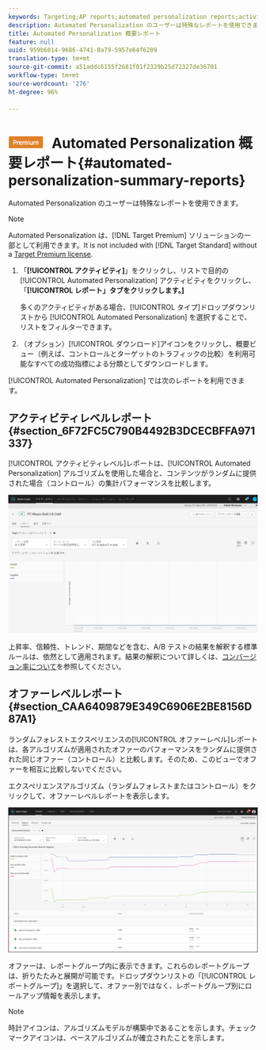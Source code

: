 ```yaml
---
keywords: Targeting;AP reports;automated personalization reports;activity level report;offer level report;offer detail report
description: Automated Personalization のユーザーは特殊なレポートを使用できます。
title: Automated Personalization 概要レポート
feature: null
uuid: 959b6814-9686-4741-8a79-5957e64f6209
translation-type: tm+mt
source-git-commit: a51addc6155f2681f01f2329b25d72327de36701
workflow-type: tm+mt
source-wordcount: '276'
ht-degree: 96%

---
```



# ![Premium](/help/assets/premium.png) Automated Personalization 概要レポート{#automated-personalization-summary-reports}

Automated Personalization のユーザーは特殊なレポートを使用できます。

>[!NOTE]
>
>Automated Personalization は、[!DNL Target Premium] ソリューションの一部として利用できます。It is not included with [!DNL Target Standard] without a [Target Premium license](/help/c-intro/intro.md#premium).

1. 「**[!UICONTROL アクティビティ]**」をクリックし、リストで目的の [!UICONTROL Automated Personalization] アクティビティをクリックし、「**[!UICONTROL レポート」タブをクリックします。]**

   多くのアクティビティがある場合、[!UICONTROL タイプ]ドロップダウンリストから [!UICONTROL Automated Personalization] を選択することで、リストをフィルターできます。

1. （オプション）[!UICONTROL ダウンロード]アイコンをクリックし、概要ビュー（例えば、コントロールとターゲットのトラフィックの比較）を利用可能なすべての成功指標による分類としてダウンロードします。

[!UICONTROL Automated Personalization] では次のレポートを利用できます。

## アクティビティレベルレポート {#section_6F72FC5C790B4492B3DCECBFFA971337}

[!UICONTROL アクティビティレベル]レポートは、[!UICONTROL Automated Personalization] アルゴリズムを使用した場合と、コンテンツがランダムに提供された場合（コントロール）の集計パフォーマンスを比較します。

![アクティビティレベルレポート](/help/c-reports/assets/box_plot_ap.png)

上昇率、信頼性、トレンド、期間などを含む、A/B テストの結果を解釈する標準ルールは、依然として適用されます。結果の解釈について詳しくは、[コンバージョン率について](../c-reports/conversion-rate.md#concept_2D9FEDE8F94A485DAC86D611BFBDC844)を参照してください。

## オファーレベルレポート {#section_CAA6409879E349C6906E2BE8156D87A1}

ランダムフォレストエクスペリエンスの[!UICONTROL オファーレベル]レポートは、各アルゴリズムが適用されたオファーのパフォーマンスをランダムに提供された同じオファー（コントロール）と比較します。そのため、このビューでオファーを相互に比較しないでください。

エクスペリエンスアルゴリズム（ランダムフォレストまたはコントロール）をクリックして、オファーレベルレポートを表示します。

![](assets/ap_OfferLevelRpt.png)

オファーは、レポートグループ内に表示できます。これらのレポートグループは、折りたたみと展開が可能です。ドロップダウンリストの「[!UICONTROL レポートグループ]」を選択して、オファー別ではなく、レポートグループ別にロールアップ情報を表示します。

>[!NOTE]
>
>時計アイコンは、アルゴリズムモデルが構築中であることを示します。チェックマークアイコンは、ベースアルゴリズムが確立されたことを示します。
